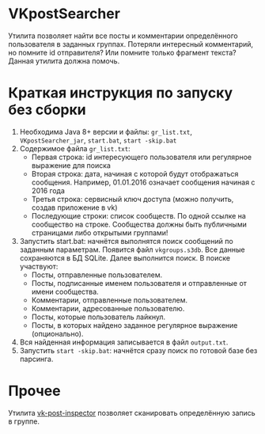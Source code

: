 # VKpostSearcher
Утилита позволяет найти все посты и комментарии определённого пользователя в заданных группах.
Потеряли интересный комментарий, но помните id отправителя? Или помните только фрагмент текста? Данная утилита должна помочь.

# Краткая инструкция по запуску без сборки
1. Необходима Java 8+ версии и файлы: `gr_list.txt`, `VKpostSearcher_jar`, `start.bat`, `start -skip.bat`
2. Содержимое файла `gr_list.txt`:
    * Первая строка: id интересующего пользователя или регулярное выражение для поиска
    * Вторая строка: дата, начиная с которой будут отображаться сообщения. Например, 01.01.2016 означает сообщения начиная с 2016 года
    * Третья строка: сервисный ключ доступа (можно получить, создав приложение в vk)
    * Последующие строки: список сообществ. По одной ссылке на сообщество на строке. Сообщества должны быть публичными страницами либо открытыми группами!
3. Запустить start.bat: начнётся выполнятся поиск сообщений по заданным параметрам. Появится файл `vkgroups.s3db`. Все данные сохраняются в БД SQLite. Далее выполнится поиск. В поиске участвуют:
    * Посты, отправленные пользователем.
    * Посты, подписанные именем пользователя и отправленные от имени сообщества.
    * Комментарии, отправленные пользователем.
    * Комментарии, адресованные пользователю.
    * Посты, которые пользователь лайкнул.
    * Посты, в которых найдено заданное регулярное выражение (опционально).
4. Вся найденная информация записывается в файл `output.txt`.
5. Запустить `start -skip.bat`: начнётся сразу поиск по готовой базе без парсинга.

# Прочее
Утилита [vk-post-inspector](https://github.com/iNomaD/vk-post-inspector) позволяет сканировать определённую запись в группе.
